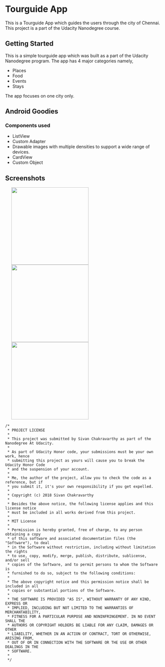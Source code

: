 # Tourguide App

This is a Tourguide App which guides the users through the city of Chennai. This project is a part of the Udacity Nanodegree course.

## Getting Started

This is a simple tourguide app which was built as a part of the Udacity Nanodegree program. The app has 4 major categories namely,

* Places
* Food
* Events
* Stays

The app focuses on one city only.

## Android Goodies
### Components used

* ListView
* Custom Adapter
* Drawable images with multiple densities to support a wide range of devices.
* CardView
* Custom Object


## Screenshots

<img src="https://user-images.githubusercontent.com/10433759/46687145-c074e300-cc17-11e8-8ddd-6e6eeabdccc5.png " width="250" hspace="20"/><img src="https://user-images.githubusercontent.com/10433759/46687470-97088700-cc18-11e8-8df1-85052b9382db.png" width="250" hspace="20"/><img src="https://user-images.githubusercontent.com/10433759/46687541-bb646380-cc18-11e8-9abb-18db71d8476d.png" width="250" hspace="20"/>



```
/*
 * PROJECT LICENSE
 *
 * This project was submitted by Sivan Chakravarthy as part of the Nanodegree At Udacity.
 *
 * As part of Udacity Honor code, your submissions must be your own work, hence
 * submitting this project as yours will cause you to break the Udacity Honor Code
 * and the suspension of your account.
 *
 * Me, the author of the project, allow you to check the code as a reference, but if
 * you submit it, it's your own responsibility if you get expelled.
 *
 * Copyright (c) 2018 Sivan Chakravarthy
 *
 * Besides the above notice, the following license applies and this license notice
 * must be included in all works derived from this project.
 *
 * MIT License
 *
 * Permission is hereby granted, free of charge, to any person obtaining a copy
 * of this software and associated documentation files (the "Software"), to deal
 * in the Software without restriction, including without limitation the rights
 * to use, copy, modify, merge, publish, distribute, sublicense, and/or sell
 * copies of the Software, and to permit persons to whom the Software is
 * furnished to do so, subject to the following conditions:
 *
 * The above copyright notice and this permission notice shall be included in all
 * copies or substantial portions of the Software.
 *
 * THE SOFTWARE IS PROVIDED "AS IS", WITHOUT WARRANTY OF ANY KIND, EXPRESS OR
 * IMPLIED, INCLUDING BUT NOT LIMITED TO THE WARRANTIES OF MERCHANTABILITY,
 * FITNESS FOR A PARTICULAR PURPOSE AND NONINFRINGEMENT. IN NO EVENT SHALL THE
 * AUTHORS OR COPYRIGHT HOLDERS BE LIABLE FOR ANY CLAIM, DAMAGES OR OTHER
 * LIABILITY, WHETHER IN AN ACTION OF CONTRACT, TORT OR OTHERWISE, ARISING FROM,
 * OUT OF OR IN CONNECTION WITH THE SOFTWARE OR THE USE OR OTHER DEALINGS IN THE
 * SOFTWARE.
 *
 */
```
